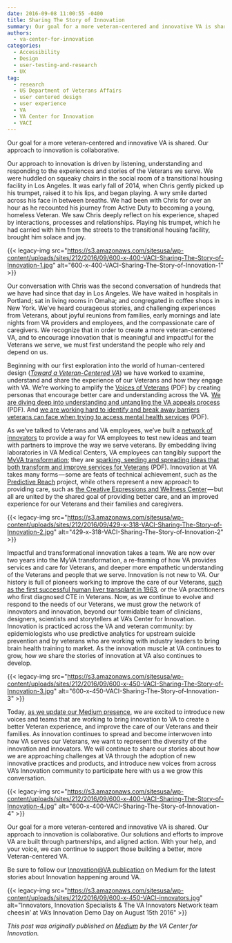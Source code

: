 ```yaml
---
date: 2016-09-08 11:00:55 -0400
title: Sharing The Story of Innovation
summary: Our goal for a more veteran-centered and innovative VA is shared. Our approach to innovation is collaborative. Our approach to innovation is driven by listening, understanding and responding to the experiences and stories of the Veterans we serve. We were huddled on squeaky chairs in the social room of a transitional housing facility in Los
authors:
  - va-center-for-innovation
categories:
  - Accessibility
  - Design
  - user-testing-and-research
  - UX
tag:
  - research
  - US Department of Veterans Affairs
  - user centered design
  - user experience
  - VA
  - VA Center for Innovation
  - VACI
---
```


Our goal for a more veteran-centered and innovative VA is shared. Our approach to innovation is collaborative.

Our approach to innovation is driven by listening, understanding and responding to the experiences and stories of the Veterans we serve. We were huddled on squeaky chairs in the social room of a transitional housing facility in Los Angeles. It was early fall of 2014, when Chris gently picked up his trumpet, raised it to his lips, and began playing. A wry smile darted across his face in between breaths. We had been with Chris for over an hour as he recounted his journey from Active Duty to becoming a young, homeless Veteran. We saw Chris deeply reflect on his experience, shaped by interactions, processes and relationships. Playing his trumpet, which he had carried with him from the streets to the transitional housing facility, brought him solace and joy.

{{< legacy-img src="https://s3.amazonaws.com/sitesusa/wp-content/uploads/sites/212/2016/09/600-x-400-VACI-Sharing-The-Story-of-Innovation-1.jpg" alt="600-x-400-VACI-Sharing-The-Story-of-Innovation-1" >}}

Our conversation with Chris was the second conversation of hundreds that we have had since that day in Los Angeles. We have waited in hospitals in Portland; sat in living rooms in Omaha; and congregated in coffee shops in New York. We’ve heard courageous stories, and challenging experiences from Veterans, about joyful reunions from families, early mornings and late nights from VA providers and employees, and the compassionate care of caregivers. We recognize that in order to create a more veteran-centered VA, and to encourage innovation that is meaningful and impactful for the Veterans we serve, we must first understand the people who rely and depend on us.

Beginning with our first exploration into the world of human-centered design ([_Toward a Veteran-Centered VA_](http://www.innovation.va.gov/docs/Toward_A_Veteran_Centered_VA_JULY2014.pdf)) we have worked to examine, understand and share the experience of our Veterans and how they engage with VA. We’re working to amplify the [Voices of Veterans](http://www.innovation.va.gov/docs/Voices_Of_Veterans_11_12_4.pdf) (PDF) by creating personas that encourage better care and understanding across the VA. [We are diving deep into understanding and untangling the VA appeals process](http://www.innovation.va.gov/docs/VOV_Appeals_FINAL_20160115-1.pdf) (PDF). And [we are working hard to identify and break away barriers veterans can face when trying to access mental health services](http://www.innovation.va.gov/docs/VeteranAccessToMentalHealthServices.pdf) (PDF).

As we’ve talked to Veterans and VA employees, we’ve built a [network of innovators](http://www.innovation.va.gov/innovatorsnetwork/) to provide a way for VA employees to test new ideas and team with partners to improve the way we serve veterans. By embedding living laboratories in VA Medical Centers, VA employees can tangibly support the [MyVA transformation](https://www.blogs.va.gov/VAntage/http:/www.blogs.va.gov/VAntage/category/postname/myva/); they are [sparking, seeding and spreading ideas that both transform and improve services for Veterans](http://www.innovation.va.gov/innovatorsnetwork/assets/files/SPARKSEEDSPREADFACTSHEET.pdf) (PDF). Innovation at VA takes many forms — some are feats of technical achievement, such as the [Predictive Reach](https://medium.com/@VAInnovation/perceptive-reach-putting-data-analytics-for-upstream-suicide-prevention-754e8b3aeff8?source=user_profile---------1-) project, while others represent a new approach to providing care, such as [the Creative Expressions and Wellness Center](https://medium.com/@VAInnovation/nothing-about-us-without-us-the-creative-expressions-and-wellness-center-97910de11c3f?source=user_profile---------7-) — but all are united by the shared goal of providing better care, and an improved experience for our Veterans and their families and caregivers.

{{< legacy-img src="https://s3.amazonaws.com/sitesusa/wp-content/uploads/sites/212/2016/09/429-x-318-VACI-Sharing-The-Story-of-Innovation-2.jpg" alt="429-x-318-VACI-Sharing-The-Story-of-Innovation-2" >}}

Impactful and transformational innovation takes a team. We are now over two years into the MyVA transformation, a re-framing of how VA provides services and care for Veterans, and deeper more empathetic understanding of the Veterans and people that we serve. Innovation is not new to VA. Our history is full of pioneers working to improve the care of our Veterans, [such as the first successful human liver transplant in 1963](http://www.washingtondc.va.gov/about/history.asp), or the VA practitioners who first diagnosed CTE in Veterans. Now, as we continue to evolve and respond to the needs of our Veterans, we must grow the network of innovators and innovation, beyond our formidable team of clinicians, designers, scientists and storytellers at VA’s Center for Innovation. Innovation is practiced across the VA and veteran community: by epidemiologists who use predictive analytics for upstream suicide prevention and by veterans who are working with industry leaders to bring brain health training to market. As the innovation muscle at VA continues to grow, how we share the stories of innovation at VA also continues to develop.

{{< legacy-img src="https://s3.amazonaws.com/sitesusa/wp-content/uploads/sites/212/2016/09/600-x-450-VACI-Sharing-The-Story-of-Innovation-3.jpg" alt="600-x-450-VACI-Sharing-The-Story-of-Innovation-3" >}}

Today, [as we update our Medium presence](https://medium.com/vainnovation), we are excited to introduce new voices and teams that are working to bring innovation to VA to create a better Veteran experience, and improve the care of our Veterans and their families. As innovation continues to spread and become interwoven into how VA serves our Veterans, we want to represent the diversity of the innovation and innovators. We will continue to share our stories about how we are approaching challenges at VA through the adoption of new innovative practices and products, and introduce new voices from across VA’s Innovation community to participate here with us a we grow this conversation.

{{< legacy-img src="https://s3.amazonaws.com/sitesusa/wp-content/uploads/sites/212/2016/09/600-x-400-VACI-Sharing-The-Story-of-Innovation-4.jpg" alt="600-x-400-VACI-Sharing-The-Story-of-Innovation-4" >}}

Our goal for a more veteran-centered and innovative VA is shared. Our approach to innovation is collaborative. Our solutions and efforts to improve VA are built through partnerships, and aligned action. With your help, and your voice, we can continue to support those building a better, more Veteran-centered VA.

Be sure to follow our [Innovation@VA publication](https://medium.com/vainnovation) on Medium for the latest stories about Innovation happening around VA.

{{< legacy-img src="https://s3.amazonaws.com/sitesusa/wp-content/uploads/sites/212/2016/09/600-x-450-VACI-innovators.jpg" alt="Innovators, Innovation Specialists & The VA Innovators Network team cheesin’ at VA’s Innovation Demo Day on August 15th 2016" >}}

_This post was originally published on [Medium](https://medium.com/@VAInnovation) by the VA Center for Innovation._